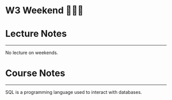 # W3 Weekend 🎉🎉🎉
# Lecture Notes
_________________
No lecture on weekends.

# Course Notes
_________________
SQL is a programming language used to interact with databases.
